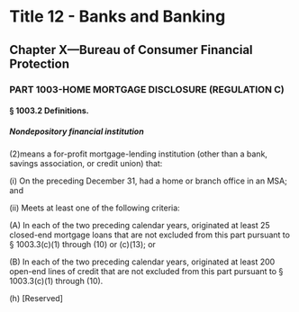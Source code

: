 
# Title 12 - Banks and Banking
## Chapter X—Bureau of Consumer Financial Protection
### PART 1003-HOME MORTGAGE DISCLOSURE (REGULATION C)
#### § 1003.2 Definitions.
##### Nondepository financial institution

(2)means a for-profit mortgage-lending institution (other than a bank, savings association, or credit union) that:

(i) On the preceding December 31, had a home or branch office in an MSA; and

(ii) Meets at least one of the following criteria:

(A) In each of the two preceding calendar years, originated at least 25 closed-end mortgage loans that are not excluded from this part pursuant to § 1003.3(c)(1) through (10) or (c)(13); or

(B) In each of the two preceding calendar years, originated at least 200 open-end lines of credit that are not excluded from this part pursuant to § 1003.3(c)(1) through (10).

(h) [Reserved]
